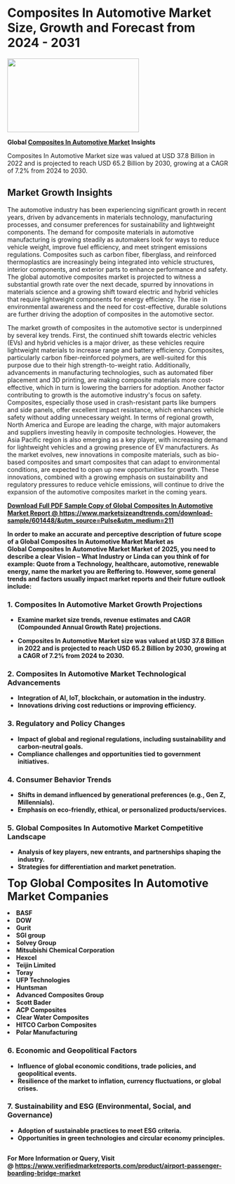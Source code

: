 <H1>Composites In Automotive Market Size, Growth and Forecast from 2024 - 2031</H1><img class="aligncenter size-medium wp-image-584254" src="https://thirdeyenews.in/wp-content/uploads/2024/09/Global-Market-Research-300x168.jpeg" alt="" width="300" height="168" /><p><strong>Global&nbsp;<a href="https://www.marketsizeandtrends.com/download-sample/601448/&amp;utm_source=Pulse&amp;utm_medium=211">Composites In Automotive Market</a> Insights</strong></p><p>Composites In Automotive Market size was valued at USD 37.8 Billion in 2022 and is projected to reach USD 65.2 Billion by 2030, growing at a CAGR of 7.2% from 2024 to 2030.</p><p><h2>Market Growth Insights</h2> <p>The automotive industry has been experiencing significant growth in recent years, driven by advancements in materials technology, manufacturing processes, and consumer preferences for sustainability and lightweight components. The demand for composite materials in automotive manufacturing is growing steadily as automakers look for ways to reduce vehicle weight, improve fuel efficiency, and meet stringent emissions regulations. Composites such as carbon fiber, fiberglass, and reinforced thermoplastics are increasingly being integrated into vehicle structures, interior components, and exterior parts to enhance performance and safety. The global automotive composites market is projected to witness a substantial growth rate over the next decade, spurred by innovations in materials science and a growing shift toward electric and hybrid vehicles that require lightweight components for energy efficiency. The rise in environmental awareness and the need for cost-effective, durable solutions are further driving the adoption of composites in the automotive sector.</p> <p><strong><a href="#"></a></strong></p> <p>The market growth of composites in the automotive sector is underpinned by several key trends. First, the continued shift towards electric vehicles (EVs) and hybrid vehicles is a major driver, as these vehicles require lightweight materials to increase range and battery efficiency. Composites, particularly carbon fiber-reinforced polymers, are well-suited for this purpose due to their high strength-to-weight ratio. Additionally, advancements in manufacturing technologies, such as automated fiber placement and 3D printing, are making composite materials more cost-effective, which in turn is lowering the barriers for adoption. Another factor contributing to growth is the automotive industry's focus on safety. Composites, especially those used in crash-resistant parts like bumpers and side panels, offer excellent impact resistance, which enhances vehicle safety without adding unnecessary weight. In terms of regional growth, North America and Europe are leading the charge, with major automakers and suppliers investing heavily in composite technologies. However, the Asia Pacific region is also emerging as a key player, with increasing demand for lightweight vehicles and a growing presence of EV manufacturers. As the market evolves, new innovations in composite materials, such as bio-based composites and smart composites that can adapt to environmental conditions, are expected to open up new opportunities for growth. These innovations, combined with a growing emphasis on sustainability and regulatory pressures to reduce vehicle emissions, will continue to drive the expansion of the automotive composites market in the coming years.</p> <p><strong><a href="#"></p><p><span class=""><strong>Download Full PDF Sample Copy of Global Composites In Automotive Market Report</strong> @ <a href="https://www.marketsizeandtrends.com/download-sample/601448/&amp;utm_source=Pulse&amp;utm_medium=211" target="_blank">https://www.marketsizeandtrends.com/download-sample/601448/&amp;utm_source=Pulse&amp;utm_medium=211</a></span></p><p>In order to make an accurate and perceptive description of future scope of a Global&nbsp;Composites In Automotive Market Market as Global&nbsp;Composites In Automotive Market Market of 2025, you need to describe a clear Vision &ndash; What Industry or Linda can you think of for example: Quote from a Technology, healthcare, automotive, renewable energy, name the market you are Reffering to. However, some general trends and factors usually impact market reports and their future outlook include:</p><h3>1.&nbsp;<strong>Composites In Automotive Market Growth Projections</strong></h3><ul><li>Examine market size trends, revenue estimates and CAGR (Compounded Annual Growth Rate) projections.</li><li><p>Composites In Automotive Market size was valued at USD 37.8 Billion in 2022 and is projected to reach USD 65.2 Billion by 2030, growing at a CAGR of 7.2% from 2024 to 2030.</p></li></ul><h3>2.&nbsp;<strong>Composites In Automotive Market Technological Advancements</strong></h3><ul><li>Integration of AI, IoT, blockchain, or automation in the industry.</li><li>Innovations driving cost reductions or improving efficiency.</li></ul><h3>3.&nbsp;<strong>Regulatory and Policy Changes</strong></h3><ul><li>Impact of global and regional regulations, including sustainability and carbon-neutral goals.</li><li>Compliance challenges and opportunities tied to government initiatives.</li></ul><h3>4.&nbsp;<strong>Consumer Behavior Trends</strong></h3><ul><li>Shifts in demand influenced by generational preferences (e.g., Gen Z, Millennials).</li><li>Emphasis on eco-friendly, ethical, or personalized products/services.</li></ul><h3>5.&nbsp;<strong>Global Composites In Automotive Market Competitive Landscape</strong></h3><ul><li>Analysis of key players, new entrants, and partnerships shaping the industry.</li><li>Strategies for differentiation and market penetration.</li></ul><p data-pm-slice="1 1 []"><span style="color: inherit; font-family: inherit; font-size: 25px;">Top Global Composites In Automotive Market Companies</span></p><div class="" data-test-id=""><p><li>BASF</li><li> DOW</li><li> Gurit</li><li> SGl group</li><li> Solvey Group</li><li> Mitsubishi Chemical Corporation</li><li> Hexcel</li><li> Teijin Limited</li><li> Toray</li><li> UFP Technologies</li><li> Huntsman</li><li> Advanced Composites Group</li><li> Scott Bader</li><li> ACP Composites</li><li> Clear Water Composites</li><li> HITCO Carbon Composites</li><li> Polar Manufacturing</li></p></div><h3>6.&nbsp;<strong>Economic and Geopolitical Factors</strong></h3><ul><li>Influence of global economic conditions, trade policies, and geopolitical events.</li><li>Resilience of the market to inflation, currency fluctuations, or global crises.</li></ul><h3>7.&nbsp;<strong>Sustainability and ESG (Environmental, Social, and Governance)</strong></h3><ul><li>Adoption of sustainable practices to meet ESG criteria.</li><li>Opportunities in green technologies and circular economy principles.</li></ul><h2><strong style="font-size: 14px;">For More Information or Query, Visit @&nbsp;</strong><a style="background-color: #ffffff; font-size: 14px;" href="https://www.marketsizeandtrends.com/report/composites-in-automotive-market/" target="_blank">https://www.verifiedmarketreports.com/product/airport-passenger-boarding-bridge-market</a></h2>
